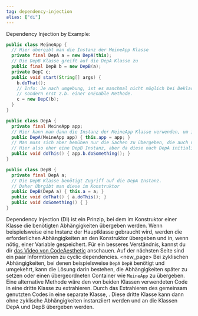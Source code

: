 ```yaml
---
tag: dependency-injection
alias: ["di"]
---
```


Dependency Injection by Example:
```java
public class MeineApp {
  // Hier übergibt man die Instanz der MeineApp Klasse
  private final DepA a = new DepA(this);
  // Die DepB Klasse greift auf die DepA Klasse zu
  public final DepB b = new DepB(a);
  private DepC c;
  public void start(String[] args) {
    b.doThat();
    // Info: Je nach umgebung, ist es manchmal nicht möglich bei Deklarationen zu übergeben,
    // sondern erst z.b. einer onEnable Methode.
    c = new DepC(b);
  }
}
```
```java
public class DepA {
  private final MeineApp app;
  // Hier kann man dann die Instanz der MeineApp Klasse verwenden, um in dem Fall um auf b zuzugreifen.
  public DepA(MeineApp app) { this.app = app; }
  // Man muss sich aber bemühen nur die Sachen zu übergeben, die auch verwendet werden.
  // Hier also eher eine DepB Instanz, aber da diese nach DepA initialisiert wird, kann man die nicht direkt übergeben.
  public void doThis() { app.b.doSomething(); }
}
```
```java
public class DepB {
  private final DepA a;
  // Die DepB Klasse benötigt Zugriff auf die DepA Instanz.
  // Daher übrgibt man diese im Konstruktor
  public DepB(DepA a) { this.a = a; }
  public void doThat() { a.doThis(); }
  public void doSomething() { }
}
```
Dependency Injection (DI) ist ein Prinzip, bei dem im Konstruktor einer Klasse die benötigten Abhängigkeiten übergeben werden. Wenn beispielsweise eine Instanz der Hauptklasse gebraucht wird, werden die erforderlichen Abhängigkeiten an den Konstruktor übergeben und in, wenn nötig, einer Variable gespeichert.
Für ein besseres Verständnis, kannst du dir [das Video von CodeAesthetic](<https://www.youtube.com/watch?v=J1f5b4vcxCQ>) anschauen.
Auf der nächsten Seite sind ein paar Informtionen zu cyclic dependencies.
<new_page>
Bei zyklischen Abhängigkeiten, bei denen beispielsweise `DepA` `DepB` benötigt und umgekehrt, kann die Lösung darin bestehen, die Abhängigkeiten später zu setzen oder einen übergeordneten Container wie `MeineApp` zu übergeben.
Eine alternative Methode wäre den von beiden Klassen verwendeten Code in eine dritte Klasse zu extrahieren. Durch das Extrahieren des gemeinsam genutzten Codes in eine separate Klasse, . Diese dritte Klasse kann dann ohne zyklische Abhängigkeiten instanziiert werden und an die Klassen DepA und DepB übergeben werden.
